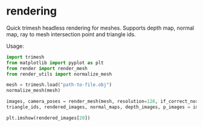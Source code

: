 # rendering
Quick trimesh headless rendering for meshes. Supports depth map, normal map, ray to mesh intersection point and triangle ids.

Usage:

````Python
import trimesh
from matplotlib import pyplot as plt
from render import render_mesh
from render_utils import normalize_mesh

mesh = trimesh.load("path-to-file.obj")
normalize_mesh(mesh)

images, camera_poses = render_mesh(mesh, resolution=128, if_correct_normals=False)
triangle_ids, rendered_images, normal_maps, depth_images, p_images = images

plt.imshow(rendered_images[20])
````
